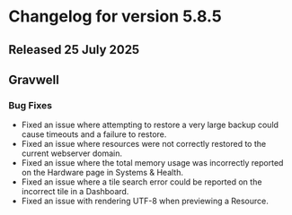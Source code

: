 # Changelog for version 5.8.5

## Released 25 July 2025

## Gravwell

### Bug Fixes

* Fixed an issue where attempting to restore a very large backup could cause timeouts and a failure to restore.
* Fixed an issue where resources were not correctly restored to the current webserver domain.
* Fixed an issue where the total memory usage was incorrectly reported on the Hardware page in Systems & Health.
* Fixed an issue where a tile search error could be reported on the incorrect tile in a Dashboard.
* Fixed an issue with rendering UTF-8 when previewing a Resource.